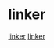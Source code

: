 # linker

[linker](https://github.com/tinyclub/open-c-book)
[linker](https://github.com/z88dk/z88dk)
